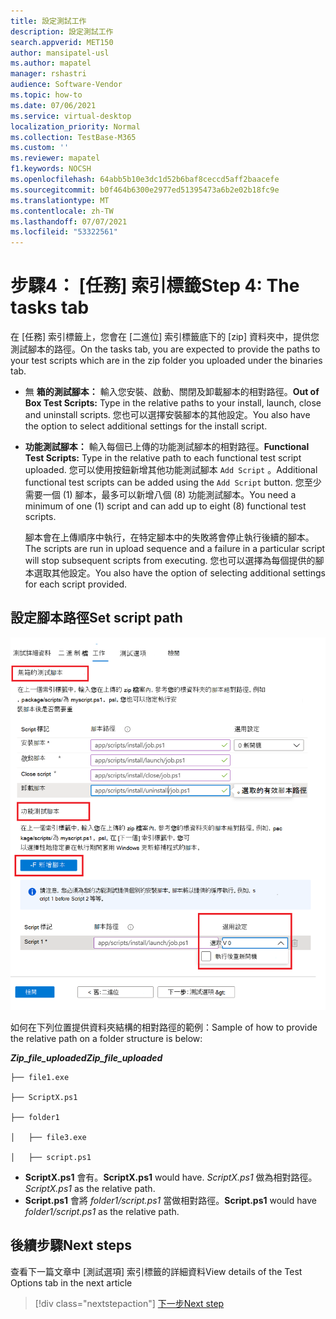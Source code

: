 ```yaml
---
title: 設定測試工作
description: 設定測試工作
search.appverid: MET150
author: mansipatel-usl
ms.author: mapatel
manager: rshastri
audience: Software-Vendor
ms.topic: how-to
ms.date: 07/06/2021
ms.service: virtual-desktop
localization_priority: Normal
ms.collection: TestBase-M365
ms.custom: ''
ms.reviewer: mapatel
f1.keywords: NOCSH
ms.openlocfilehash: 64abb5b10e3dc1d52b6baf8ceccd5aff2baacefe
ms.sourcegitcommit: b0f464b6300e2977ed51395473a6b2e02b18fc9e
ms.translationtype: MT
ms.contentlocale: zh-TW
ms.lasthandoff: 07/07/2021
ms.locfileid: "53322561"
---
```

# <a name="step-4-the-tasks-tab"></a><span data-ttu-id="62d33-103">步驟4： [任務] 索引標籤</span><span class="sxs-lookup"><span data-stu-id="62d33-103">Step 4: The tasks tab</span></span>

<span data-ttu-id="62d33-104">在 [任務] 索引標籤上，您會在 [二進位] 索引標籤底下的 [zip] 資料夾中，提供您測試腳本的路徑。</span><span class="sxs-lookup"><span data-stu-id="62d33-104">On the tasks tab, you are expected to provide the paths to your test scripts which are in the zip folder you uploaded under the binaries tab.</span></span>

  - <span data-ttu-id="62d33-105">無 **箱的測試腳本：** 輸入您安裝、啟動、關閉及卸載腳本的相對路徑。</span><span class="sxs-lookup"><span data-stu-id="62d33-105">**Out of Box Test Scripts:** Type in the relative paths to your install, launch, close and uninstall scripts.</span></span> <span data-ttu-id="62d33-106">您也可以選擇安裝腳本的其他設定。</span><span class="sxs-lookup"><span data-stu-id="62d33-106">You also have the option to select additional settings for the install script.</span></span>
  - <span data-ttu-id="62d33-107">**功能測試腳本：** 輸入每個已上傳的功能測試腳本的相對路徑。</span><span class="sxs-lookup"><span data-stu-id="62d33-107">**Functional Test Scripts:** Type in the relative path to each functional test script uploaded.</span></span> <span data-ttu-id="62d33-108">您可以使用按鈕新增其他功能測試腳本 ```Add Script``` 。</span><span class="sxs-lookup"><span data-stu-id="62d33-108">Additional functional test scripts can be added using the ```Add Script``` button.</span></span> <span data-ttu-id="62d33-109">您至少需要一個 (1) 腳本，最多可以新增八個 (8) 功能測試腳本。</span><span class="sxs-lookup"><span data-stu-id="62d33-109">You need a minimum of one (1) script and can add up to eight (8) functional test scripts.</span></span> 
  
    <span data-ttu-id="62d33-110">腳本會在上傳順序中執行，在特定腳本中的失敗將會停止執行後續的腳本。</span><span class="sxs-lookup"><span data-stu-id="62d33-110">The scripts are run in upload sequence and a failure in a particular script will stop subsequent scripts from executing.</span></span>
    <span data-ttu-id="62d33-111">您也可以選擇為每個提供的腳本選取其他設定。</span><span class="sxs-lookup"><span data-stu-id="62d33-111">You also have the option of selecting additional settings for each script provided.</span></span>

## <a name="set-script-path"></a><span data-ttu-id="62d33-112">設定腳本路徑</span><span class="sxs-lookup"><span data-stu-id="62d33-112">Set script path</span></span>

![測試工作的影像](Media/testtask.png)

<span data-ttu-id="62d33-114">如何在下列位置提供資料夾結構的相對路徑的範例：</span><span class="sxs-lookup"><span data-stu-id="62d33-114">Sample of how to provide the relative path on a folder structure is below:</span></span>

<span data-ttu-id="62d33-115">_**Zip_file_uploaded**_</span><span class="sxs-lookup"><span data-stu-id="62d33-115">_**Zip_file_uploaded**_</span></span>
~~~
├── file1.exe

├── ScriptX.ps1

├── folder1

│   ├── file3.exe

│   ├── script.ps1
~~~
  - <span data-ttu-id="62d33-116">**ScriptX.ps1** 會有。</span><span class="sxs-lookup"><span data-stu-id="62d33-116">**ScriptX.ps1** would have.</span></span> <span data-ttu-id="62d33-117">_ScriptX.ps1_ 做為相對路徑。</span><span class="sxs-lookup"><span data-stu-id="62d33-117">_ScriptX.ps1_ as the relative path.</span></span>
  - <span data-ttu-id="62d33-118">**Script.ps1** 會將 _folder1/script.ps1_ 當做相對路徑。</span><span class="sxs-lookup"><span data-stu-id="62d33-118">**Script.ps1** would have _folder1/script.ps1_ as the relative path.</span></span>


## <a name="next-steps"></a><span data-ttu-id="62d33-119">後續步驟</span><span class="sxs-lookup"><span data-stu-id="62d33-119">Next steps</span></span>

<span data-ttu-id="62d33-120">查看下一篇文章中 [測試選項] 索引標籤的詳細資料</span><span class="sxs-lookup"><span data-stu-id="62d33-120">View details of the Test Options tab in the next article</span></span> 
> [!div class="nextstepaction"]
> [<span data-ttu-id="62d33-121">下一步</span><span class="sxs-lookup"><span data-stu-id="62d33-121">Next step</span></span>](testoptions.md)
